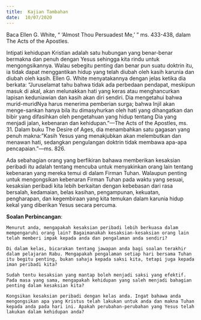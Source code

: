 ```yaml
---
title:  Kajian Tambahan
date:  10/07/2020
---
```


Baca Ellen G. White, “ ‘Almost Thou Persuadest Me,’ ” ms. 433-438, dalam The Acts of the Apostles.

Intipati kehidupan Kristian adalah satu hubungan yang benar-benar bermakna dan penuh dengan Yesus sehingga kita rindu untuk mengongsikannya. Walau sebegitu penting dan benar pun suatu doktrin itu, ia tidak dapat menggantikan hidup yang telah diubah oleh kasih karunia dan diubah oleh kasih. Ellen G. White menyatakannya dengan jelas ketika dia berkata: “Juruselamat tahu bahwa tidak ada perbedaan pendapat, meskipun masuk di akal, akan melunakkan hati yang keras atau menghancurkan lapisan keduniawian dan kasih akan diri sendiri. Dia mengetahui bahwa murid-muridNya harus menerima pemberian surga; bahwa Injil akan menge-sankan hanya bila itu dimasyhurkan oleh hati yang dihangatkan dan bibir yang difasihkan oleh pengetahuan yang hidup tentang Dia yang menjadi jalan, kebenaran dan kehidupan.”—The Acts of the Apostles, ms. 31. Dalam buku The Desire of Ages, dia menambahkan satu gagasan yang penuh makna:”Kasih Yesus yang menakjubkan akan melembutkan dan menawan hati, sedangkan pengulangan doktrin tidak membawa apa-apa pencapaian.”—ms. 826.

Ada sebahagian orang yang berfikiran bahawa memberikan kesaksian peribadi itu adalah tentang mencuba untuk menyakinkan orang lain tentang kebenaran yang mereka temui di dalam Firman Tuhan. Walaupun penting untuk mengongsikan kebenaran Firman Tuhan pada waktu yang sesuai, kesaksian peribadi kita lebih berkaitan dengan kebebasan dari rasa bersalah, kedamaian, belas kasihan, pengampunan, kekuatan, pengharapan, dan kegembiraan yang kita temukan dalam karunia hidup kekal yang diberikan Yesus secara percuma.

**Soalan Perbincangan**:

`Menurut anda, mengapakah kesaksian peribadi lebih berkuasa dalam mempengaruhi orang lain? Bagaimanakah kesaksian-kesaksian orang lain telah memberi impak kepada anda dan pengalaman anda sendiri?`

`Di dalam kelas, bicarakan tentang jawapan anda bagi soalan terakhir dalam pelajaran Rabu. Mengapakah pengalaman setiap hari bersama Tuhan itu begitu penting, bukan sahaja kepada saksi kita, tetapi juga kepada iman peribadi kita?`

`Sudah tentu kesaksian yang mantap boleh menjadi saksi yang efektif. Pada masa yang sama, mengapakah kehidupan yang saleh menjadi bahagian penting dalam kesaksian kita?`

`Kongsikan kesaksian peribadi dengan kelas anda. Ingat bahawa anda mengongsikan apa yang Kristus telah lakukan untuk anda dan makna Tuhan kepada anda pada hari ini. Apakah perubahan-perubahan yang Yesus telah lakukan dalam kehidupan anda?`